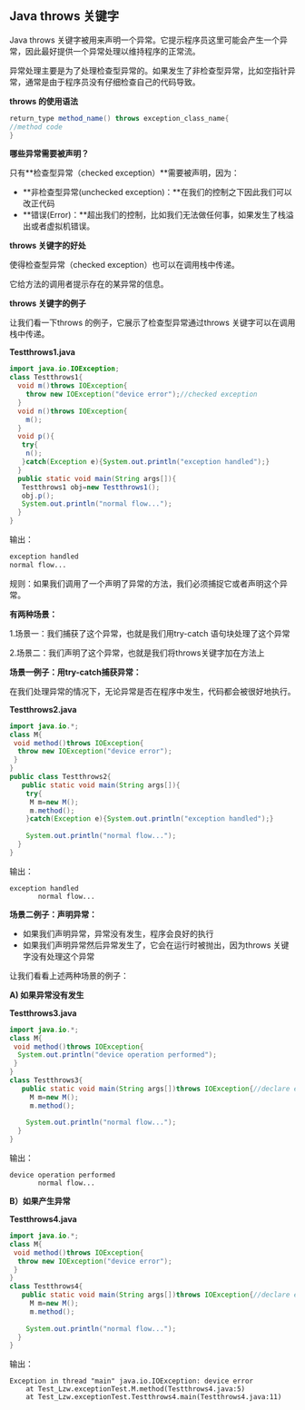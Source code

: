 ## Java throws 关键字

Java throws 关键字被用来声明一个异常。它提示程序员这里可能会产生一个异常，因此最好提供一个异常处理以维持程序的正常流。

异常处理主要是为了处理检查型异常的。如果发生了非检查型异常，比如空指针异常，通常是由于程序员没有仔细检查自己的代码导致。

**throws 的使用语法**

```java
return_type method_name() throws exception_class_name{  
//method code  
} 
```

**哪些异常需要被声明？**

只有**检查型异常（checked exception）**需要被声明，因为：

- **非检查型异常(unchecked exception)：**在我们的控制之下因此我们可以改正代码
- **错误(Error)：**超出我们的控制，比如我们无法做任何事，如果发生了栈溢出或者虚拟机错误。



**throws 关键字的好处**

使得检查型异常（checked exception）也可以在调用栈中传递。

它给方法的调用者提示存在的某异常的信息。

**throws 关键字的例子**

让我们看一下throws 的例子，它展示了检查型异常通过throws 关键字可以在调用栈中传递。

**Testthrows1.java**

```java
import java.io.IOException;  
class Testthrows1{  
  void m()throws IOException{  
    throw new IOException("device error");//checked exception  
  }  
  void n()throws IOException{  
    m();  
  }  
  void p(){  
   try{  
    n();  
   }catch(Exception e){System.out.println("exception handled");}  
  }  
  public static void main(String args[]){  
   Testthrows1 obj=new Testthrows1();  
   obj.p();  
   System.out.println("normal flow...");  
  }  
}  
```

输出：

```tex
exception handled
normal flow...
```

规则：如果我们调用了一个声明了异常的方法，我们必须捕捉它或者声明这个异常。

**有两种场景：**

1.场景一：我们捕获了这个异常，也就是我们用try-catch 语句块处理了这个异常

2.场景二：我们声明了这个异常，也就是我们将throws关键字加在方法上

**场景一例子：用try-catch捕获异常：**

在我们处理异常的情况下，无论异常是否在程序中发生，代码都会被很好地执行。

**Testthrows2.java**

```java
import java.io.*;  
class M{  
 void method()throws IOException{  
  throw new IOException("device error");  
 }  
}  
public class Testthrows2{  
   public static void main(String args[]){  
    try{  
     M m=new M();  
     m.method();  
    }catch(Exception e){System.out.println("exception handled");}     
  
    System.out.println("normal flow...");  
  }  
}  
```

输出：

```te
exception handled
       normal flow...
```

**场景二例子：声明异常：**

- 如果我们声明异常，异常没有发生，程序会良好的执行
- 如果我们声明异常然后异常发生了，它会在运行时被抛出，因为throws 关键字没有处理这个异常

让我们看看上述两种场景的例子：

**A) 如果异常没有发生**

**Testthrows3.java**

```java
import java.io.*;  
class M{  
 void method()throws IOException{  
  System.out.println("device operation performed");  
 }  
}  
class Testthrows3{  
   public static void main(String args[])throws IOException{//declare exception  
     M m=new M();  
     m.method();  
  
    System.out.println("normal flow...");  
  }  
}  
```

输出：

```te
device operation performed
       normal flow...
```

**B）如果产生异常**

**Testthrows4.java**

```java
import java.io.*;  
class M{  
 void method()throws IOException{  
  throw new IOException("device error");  
 }  
}  
class Testthrows4{  
   public static void main(String args[])throws IOException{//declare exception  
     M m=new M();  
     m.method();  
  
    System.out.println("normal flow...");  
  }  
}  
```

输出：

```te
Exception in thread "main" java.io.IOException: device error
	at Test_Lzw.exceptionTest.M.method(Testthrows4.java:5)
	at Test_Lzw.exceptionTest.Testthrows4.main(Testthrows4.java:11)
```

